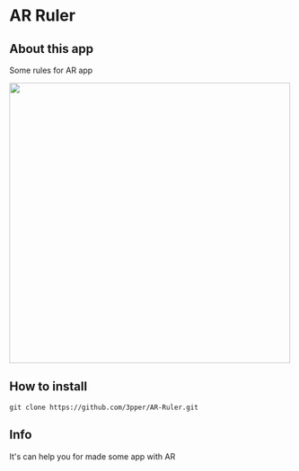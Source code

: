 # AR Ruler

## About this app

Some rules for AR app

<img src="https://github.com/3pper/AR-Ruler/blob/main/IMG_5013.PNG" width="500">

## How to install 

```
git clone https://github.com/3pper/AR-Ruler.git
```
## Info 

It's can help you for made some app with AR
